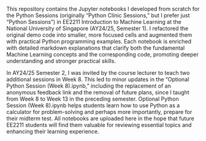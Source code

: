 This repository contains the Jupyter notebooks I developed from scratch for the Python Sessions (originally “Python Clinic Sessions,” but I prefer just “Python Sessions”) in EE2211 Introduction to Machine Learning at the National University of Singapore (AY24/25, Semester 1). I refactored the original demo code into smaller, more focused cells and augmented them with practical Python programming examples. Each notebook is enriched with detailed markdown explanations that clarify both the fundamental Machine Learning concepts and the corresponding code, promoting deeper understanding and stronger practical skills.

In AY24/25 Semester 2, I was invited by the course lecturer to teach two additional sessions in Week 8. This led to minor updates in the “Optional Python Session (Week 8).ipynb,” including the replacement of an anonymous feedback link and the removal of future plans, since I taught from Week 8 to Week 13 in the preceding semester. Optional Python Session (Week 8).ipynb helps students learn how to use Python as a calculator for problem-solving and perhaps more importantly, prepare for their midterm test. All notebooks are uploaded here in the hope that future EE2211 students will find them valuable for reviewing essential topics and enhancing their learning experience.

